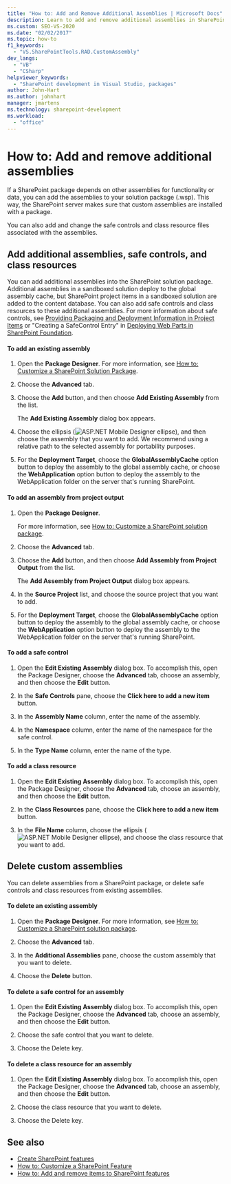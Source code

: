 ```yaml
---
title: "How to: Add and Remove Additional Assemblies | Microsoft Docs"
description: Learn to add and remove additional assemblies in SharePoint solution packages. Also add or delete safe controls and class resources.
ms.custom: SEO-VS-2020
ms.date: "02/02/2017"
ms.topic: how-to
f1_keywords:
  - "VS.SharePointTools.RAD.CustomAssembly"
dev_langs:
  - "VB"
  - "CSharp"
helpviewer_keywords:
  - "SharePoint development in Visual Studio, packages"
author: John-Hart
ms.author: johnhart
manager: jmartens
ms.technology: sharepoint-development
ms.workload:
  - "office"
---
```

# How to: Add and remove additional assemblies
  If a SharePoint package depends on other assemblies for functionality or data, you can add the assemblies to your solution package (.wsp). This way, the SharePoint server makes sure that custom assemblies are installed with a package.

 You can also add and change the safe controls and class resource files associated with the assemblies.

## Add additional assemblies, safe controls, and class resources
 You can add additional assemblies into the SharePoint solution package. Additional assemblies in a sandboxed solution deploy to the global assembly cache, but SharePoint project items in a sandboxed solution are added to the content database. You can also add safe controls and class resources to these additional assemblies. For more information about safe controls, see [Providing Packaging and Deployment Information in Project Items](../sharepoint/providing-packaging-and-deployment-information-in-project-items.md) or "Creating a SafeControl Entry" in [Deploying Web Parts in SharePoint Foundation](/previous-versions/office/developer/sharepoint-2010/cc768621(v=office.14)).

#### To add an existing assembly

1. Open the **Package Designer**. For more information, see [How to: Customize a SharePoint Solution Package](../sharepoint/how-to-customize-a-sharepoint-solution-package.md).

2. Choose the **Advanced** tab.

3. Choose the **Add** button, and then choose **Add Existing Assembly** from the list.

     The **Add Existing Assembly** dialog box appears.

4. Choose the ellipsis (![ASP.NET Mobile Designer ellipse](../sharepoint/media/mwellipsis.gif "ASP.NET Mobile Designer ellipse")), and then choose the assembly that you want to add. We recommend using a relative path to the selected assembly for portability purposes.

5. For the **Deployment Target**, choose the **GlobalAssemblyCache** option button to deploy the assembly to the global assembly cache, or choose the **WebApplication** option button to deploy the assembly to the WebApplication folder on the server that's running SharePoint.

#### To add an assembly from project output

1. Open the **Package Designer**.

     For more information, see [How to: Customize a SharePoint solution package](../sharepoint/how-to-customize-a-sharepoint-solution-package.md).

2. Choose the **Advanced** tab.

3. Choose the **Add** button, and then choose **Add Assembly from Project Output** from the list.

     The **Add Assembly from Project Output** dialog box appears.

4. In the **Source Project** list, and choose the source project that you want to add.

5. For the **Deployment Target**, choose the **GlobalAssemblyCache** option button to deploy the assembly to the global assembly cache, or choose the **WebApplication** option button to deploy the assembly to the WebApplication folder on the server that's running SharePoint.

#### To add a safe control

1. Open the **Edit Existing Assembly** dialog box. To accomplish this, open the Package Designer, choose the **Advanced** tab, choose an assembly, and then choose the **Edit** button.

2. In the **Safe Controls** pane, choose the **Click here to add a new item** button.

3. In the **Assembly Name** column, enter the name of the assembly.

4. In the **Namespace** column, enter the name of the namespace for the safe control.

5. In the **Type Name** column, enter the name of the type.

#### To add a class resource

1. Open the **Edit Existing Assembly** dialog box. To accomplish this, open the Package Designer, choose the **Advanced** tab, choose an assembly, and then choose the **Edit** button.

2. In the **Class Resources** pane, choose the **Click here to add a new item** button.

3. In the **File Name** column, choose the ellipsis (![ASP.NET Mobile Designer ellipse](../sharepoint/media/mwellipsis.gif "ASP.NET Mobile Designer ellipse")), and choose the class resource that you want to add.

## Delete custom assemblies
 You can delete assemblies from a SharePoint package, or delete safe controls and class resources from existing assemblies.

#### To delete an existing assembly

1. Open the **Package Designer**. For more information, see [How to: Customize a SharePoint solution package](../sharepoint/how-to-customize-a-sharepoint-solution-package.md).

2. Choose the **Advanced** tab.

3. In the **Additional Assemblies** pane, choose the custom assembly that you want to delete.

4. Choose the **Delete** button.

#### To delete a safe control for an assembly

1. Open the **Edit Existing Assembly** dialog box. To accomplish this, open the Package Designer, choose the **Advanced** tab, choose an assembly, and then choose the **Edit** button.

2. Choose the safe control that you want to delete.

3. Choose the Delete key.

#### To delete a class resource for an assembly

1. Open the **Edit Existing Assembly** dialog box. To accomplish this, open the Package Designer, choose the **Advanced** tab, choose an assembly, and then choose the **Edit** button.

2. Choose the class resource that you want to delete.

3. Choose the Delete key.

## See also
- [Create SharePoint features](../sharepoint/creating-sharepoint-features.md)
- [How to: Customize a SharePoint Feature](../sharepoint/how-to-customize-a-sharepoint-feature.md)
- [How to: Add and remove items to SharePoint features](../sharepoint/how-to-add-and-remove-items-to-sharepoint-features.md)

